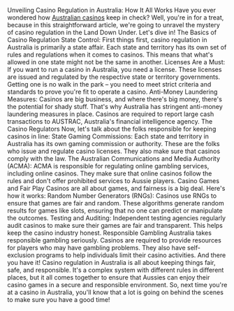 Unveiling Casino Regulation in Australia: How It All Works
Have you ever wondered how <a href=”https://casinosonlineaus.com/”>Australian casinos</a> keep in check? Well, you're in for a treat, because in this straightforward article, we're going to unravel the mystery of casino regulation in the Land Down Under. Let's dive in!
The Basics of Casino Regulation
State Control: First things first, casino regulation in Australia is primarily a state affair. Each state and territory has its own set of rules and regulations when it comes to casinos. This means that what's allowed in one state might not be the same in another.
Licenses Are a Must: If you want to run a casino in Australia, you need a license. These licenses are issued and regulated by the respective state or territory governments. Getting one is no walk in the park – you need to meet strict criteria and standards to prove you're fit to operate a casino.
Anti-Money Laundering Measures: Casinos are big business, and where there's big money, there's the potential for shady stuff. That's why Australia has stringent anti-money laundering measures in place. Casinos are required to report large cash transactions to AUSTRAC, Australia's financial intelligence agency.
The Casino Regulators
Now, let's talk about the folks responsible for keeping casinos in line:
State Gaming Commissions: Each state and territory in Australia has its own gaming commission or authority. These are the folks who issue and regulate casino licenses. They also make sure that casinos comply with the law.
The Australian Communications and Media Authority (ACMA): ACMA is responsible for regulating online gambling services, including online casinos. They make sure that online casinos follow the rules and don't offer prohibited services to Aussie players.
Casino Games and Fair Play
Casinos are all about games, and fairness is a big deal. Here's how it works:
Random Number Generators (RNGs): Casinos use RNGs to ensure that games are fair and random. These algorithms generate random results for games like slots, ensuring that no one can predict or manipulate the outcomes.
Testing and Auditing: Independent testing agencies regularly audit casinos to make sure their games are fair and transparent. This helps keep the casino industry honest.
Responsible Gambling
Australia takes responsible gambling seriously. Casinos are required to provide resources for players who may have gambling problems. They also have self-exclusion programs to help individuals limit their casino activities.
And there you have it! Casino regulation in Australia is all about keeping things fair, safe, and responsible. It's a complex system with different rules in different places, but it all comes together to ensure that Aussies can enjoy their casino games in a secure and responsible environment. 
So, next time you're at a casino in Australia, you'll know that a lot is going on behind the scenes to make sure you have a good time!

